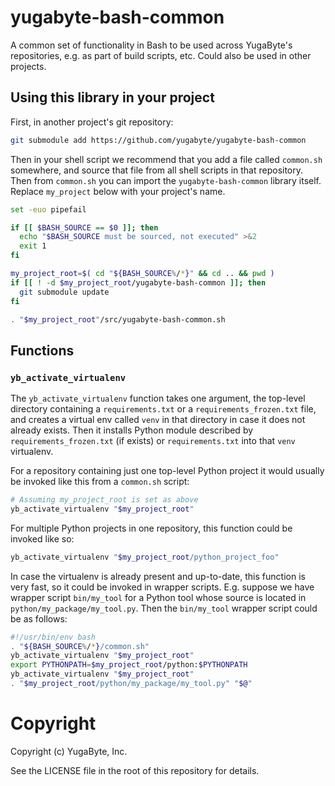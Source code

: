 # yugabyte-bash-common

A common set of functionality in Bash to be used across YugaByte's repositories, e.g. as part of
build scripts, etc. Could also be used in other projects.


## Using this library in your project

First, in another project's git repository:
```bash
git submodule add https://github.com/yugabyte/yugabyte-bash-common
```

Then in your shell script we recommend that you add a file called `common.sh` somewhere, and source
that file from all shell scripts in that repository. Then from `common.sh` you can import the
`yugabyte-bash-common` library itself. Replace `my_project` below with your project's name.

```bash
set -euo pipefail

if [[ $BASH_SOURCE == $0 ]]; then
  echo "$BASH_SOURCE must be sourced, not executed" >&2
  exit 1
fi

my_project_root=$( cd "${BASH_SOURCE%/*}" && cd .. && pwd )
if [[ ! -d $my_project_root/yugabyte-bash-common ]]; then
  git submodule update
fi

. "$my_project_root"/src/yugabyte-bash-common.sh

```

## Functions

### `yb_activate_virtualenv`

The `yb_activate_virtualenv` function takes one argument, the top-level directory containing
a `requirements.txt` or a `requirements_frozen.txt` file, and creates a virtual env called
`venv` in that directory in case it does not already exists. Then it installs Python module
described by `requirements_frozen.txt` (if exists) or `requirements.txt` into that `venv`
virtualenv.

For a repository containing just one top-level Python project it would usually be invoked
like this from a `common.sh` script:

```bash
# Assuming my_project_root is set as above
yb_activate_virtualenv "$my_project_root"
```

For multiple Python projects in one repository, this function could be invoked like so:

```bash
yb_activate_virtualenv "$my_project_root/python_project_foo"
```

In case the virtualenv is already present and up-to-date, this function is very fast, so
it could be invoked in wrapper scripts. E.g. suppose we have wrapper script `bin/my_tool`
for a Python tool whose source is located in `python/my_package/my_tool.py`. Then
the `bin/my_tool` wrapper script could be as follows:

```bash
#!/usr/bin/env bash
. "${BASH_SOURCE%/*}/common.sh"
yb_activate_virtualenv "$my_project_root"
export PYTHONPATH=$my_project_root/python:$PYTHONPATH
yb_activate_virtualenv "$my_project_root"
. "$my_project_root/python/my_package/my_tool.py" "$@"
```

# Copyright

Copyright (c) YugaByte, Inc.

See the LICENSE file in the root of this repository for details.
